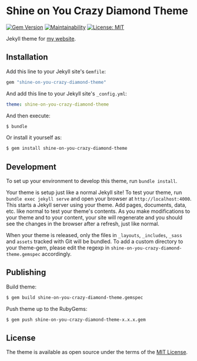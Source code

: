 # Shine on You Crazy Diamond Theme

[![Gem Version](https://badge.fury.io/rb/shine-on-you-crazy-diamond-theme.svg)](http://badge.fury.io/rb/shine-on-you-crazy-diamond-theme)
[![Maintainability](https://api.codeclimate.com/v1/badges/77053aa36e97ac9b72dc/maintainability)](https://codeclimate.com/github/ramonsantos/shine-on-you-crazy-diamond-theme/maintainability)
[![License: MIT](https://img.shields.io/badge/License-MIT-blue.svg)](https://opensource.org/licenses/MIT)

Jekyll theme for [my website](https://ramonsantos.github.io/).

## Installation

Add this line to your Jekyll site's `Gemfile`:

```ruby
gem "shine-on-you-crazy-diamond-theme"
```

And add this line to your Jekyll site's `_config.yml`:

```yaml
theme: shine-on-you-crazy-diamond-theme
```

And then execute:

```bash
$ bundle
```

Or install it yourself as:

```bash
$ gem install shine-on-you-crazy-diamond-theme
```

## Development

To set up your environment to develop this theme, run `bundle install`.

Your theme is setup just like a normal Jekyll site! To test your theme, run `bundle exec jekyll serve` and open your browser at `http://localhost:4000`. This starts a Jekyll server using your theme. Add pages, documents, data, etc. like normal to test your theme's contents. As you make modifications to your theme and to your content, your site will regenerate and you should see the changes in the browser after a refresh, just like normal.

When your theme is released, only the files in `_layouts`, `_includes`, `_sass` and `assets` tracked with Git will be bundled.
To add a custom directory to your theme-gem, please edit the regexp in `shine-on-you-crazy-diamond-theme.gemspec` accordingly.

## Publishing

Build theme:
```bash
$ gem build shine-on-you-crazy-diamond-theme.gemspec
```

Push theme up to the RubyGems:
```bash
$ gem push shine-on-you-crazy-diamond-theme-x.x.x.gem
```

## License

The theme is available as open source under the terms of the [MIT License](https://opensource.org/licenses/MIT).
